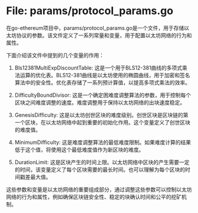 # File: params/protocol_params.go

在go-ethereum项目中，params/protocol_params.go是一个文件，用于存储以太坊协议的参数。该文件定义了一系列常量和变量，用于配置以太坊网络的行为和属性。

下面介绍该文件中提到的几个变量的作用：

1. Bls12381MultiExpDiscountTable: 这是一个用于BLS12-381曲线的多项式乘法运算的优化表。BLS12-381曲线是以太坊使用的椭圆曲线，用于加密和签名算法中的安全性。优化表存储了一系列预计算值，以提高多项式乘法的效率。

2. DifficultyBoundDivisor: 这是一个确定困难度调整算法的参数，用于控制每个区块之间难度调整的速度。难度调整用于保持以太坊网络的出块速度稳定。

3. GenesisDifficulty: 这是以太坊创世区块的难度级别。创世区块是区块链的第一个区块，在以太坊网络中起到重要的初始化作用。这个变量定义了创世区块的难度值。

4. MinimumDifficulty: 这是难度调整算法的最低难度限制。如果难度计算的结果低于这个值，将使用这个最低难度值作为新区块的难度。

5. DurationLimit: 这是区块产生的时间上限。以太坊网络中区块的产生需要一定的时间，该变量定义了每个区块需要的最长时间。也可以理解为每个区块的时间戳差最大值。

这些参数和变量是以太坊网络的重要组成部分，通过调整这些参数可以控制以太坊网络的行为和属性，例如确保区块链安全性、稳定的块确认时间和公平的挖矿机制。

